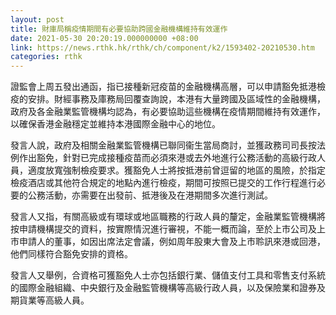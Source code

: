 ```yaml
---
layout: post
title: 財庫局稱疫情期間有必要協助跨國金融機構維持有效運作
date: 2021-05-30 20:20:19.000000000 +08:00
link: https://news.rthk.hk/rthk/ch/component/k2/1593402-20210530.htm
categories: rthk
---
```


證監會上周五發出通函，指已接種新冠疫苗的金融機構高層，可以申請豁免抵港檢疫的安排。財經事務及庫務局回覆查詢說，本港有大量跨國及區域性的金融機構，政府及各金融業監管機構均認為，有必要協助這些機構在疫情期間維持有效運作，以確保香港金融穩定並維持本港國際金融中心的地位。

發言人說，政府及相關金融業監管機構已聯同衞生當局商討，並獲政務司司長按法例作出豁免，針對已完成接種疫苗而必須來港或去外地進行公務活動的高級行政人員，適度放寬強制檢疫要求。獲豁免人士將按抵港前曾逗留的地區的風險，於指定檢疫酒店或其他符合規定的地點內進行檢疫，期間可按照已提交的工作行程進行必要的公務活動，亦需要在出發前、抵港後及在港期間多次進行測試。

發言人又指，有關高級或有環球或地區職務的行政人員的釐定，金融業監管機構將按申請機構提交的資料，按實際情況進行審視，不能一概而論，至於上市公司及上市申請人的董事，如因出席法定會議，例如周年股東大會及上市聆訊來港或回港，他們同樣符合豁免安排的資格。

發言人又舉例，合資格可獲豁免人士亦包括銀行業、儲值支付工具和零售支付系統的國際金融組織、中央銀行及金融監管機構等高級行政人員，以及保險業和證券及期貨業等高級人員。
